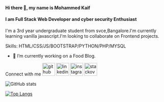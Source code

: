 #### Hi there 👋, my name is Mohammed Kaif
#### I am Full Stack Web Developer and cyber security Enthusiast


I'm a 3rd year undergraduate student from svce,Bangalore.I'm currently learning vanilla javascript.I'm looking to collaborate on Frontend projects.

Skills: HTML/CSS/JS/BOOTSTRAP/PYTHON/PHP/MYSQL

- 🔭 I’m currently working on a Food Blog. 

Connect with me
[<img src='https://cdn.jsdelivr.net/npm/simple-icons@3.0.1/icons/github.svg' alt='github' height='40'>](https://github.com/mohammedkaif0)  [<img src='https://cdn.jsdelivr.net/npm/simple-icons@3.0.1/icons/linkedin.svg' alt='linkedin' height='40'>](https://www.linkedin.com/in/Mohammedkaif/)  [<img src='https://cdn.jsdelivr.net/npm/simple-icons@3.0.1/icons/instagram.svg' alt='instagram' height='40'>](https://www.instagram.com/skull_crusher64/)  [<img src='https://cdn.jsdelivr.net/npm/simple-icons@3.0.1/icons/stackoverflow.svg' alt='stackoverflow' height='40'>](https://stackoverflow.com/users/mohammedkaif)  

![GitHub stats](https://github-readme-stats.vercel.app/api?username=mohammedkaif0&show_icons=true)  

[![Top Langs](https://github-readme-stats.vercel.app/api/top-langs/?username=mohammedkaif0)](https://github.com/anuraghazra/github-readme-stats)

